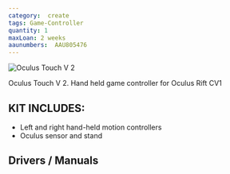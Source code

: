 ```yaml
---
category:  create
tags: Game-Controller
quantity: 1
maxLoan: 2 weeks
aaunumbers:  AAU805476
---
```

![Oculus Touch V 2](https://en.wikipedia.org/wiki/Oculus_Touch#/media/File:Oculus_Touch_Controllers.jpg)

Oculus Touch V 2. Hand held game controller for Oculus Rift CV1
## KIT INCLUDES:
-  Left and right hand-held motion controllers
- Oculus sensor and stand

## Drivers / Manuals
[]()



